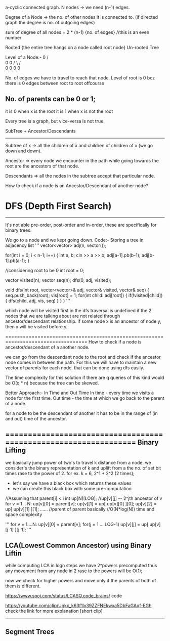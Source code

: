 a-cyclic connected graph.
N nodes -> we need (n-1) edges.

Degree of a Node -> the no. of other nodes it is connected to. 
(if directed graph the degree is no. of outgoing edges)

sum of degree of all nodes = 2 * (n-1) {no. of edges}
//this is an even number 

Rooted {the entire tree hangs on a node called root node} 
Un-rooted Tree 

Level of a Node:-
     0
    / \
   0   0
  / \ / \
 0  0 0  0

No. of edges we have to travel to reach that node. 
Level of root is 0 bcz there is 0 edges between root to root offcourse

No. of parents can be 0 or 1;
-----------------------------
it is 0 when x is the root
it is 1 when x is not the root

Every tree is a graph, but vice-versa is not true.


SubTree + Ancestor/Descendants
--------  -------------------
Subtree of x -> all the children of x and children of children of x (we go down and down).

Ancestor => every node we encounter in the path while going towards the root are the ancestors of that node.

Descendants => all the nodes in the subtree accept that particular node. 

How to check if a node is an Ancestor/Descendant of another node?

# DFS (Depth First Search)
--------------------------
It's not able pre-order, post-order and in-order, these are specifically for binary trees. 

We go to a node and we kept going down. 
Code:-
Storing a tree in adjacency list
'''
  vector<vector<int>> adj(n, vector<int>());

  for(int i = 0; i < n-1; i++) {
    int a, b;
    cin >> a >> b;
    adj[a-1].pb(b-1);
    adj[b-1].pb(a-1);
  }

  //considering root to be 0 
  int root = 0;

  vector<bool> visited(n);
  vector<int> seq(n);
  dfs(0, adj, visited);

  void dfs(int root, vector<vector<int>>& adj, vector<bool>& visited, vector<int>& seq) {
    seq.push_back(root);
    vis[root] = 1;
    for(int child: adj[root]) {
      if(!visited[child]) {
        dfs(child, adj, vis, seq)
      }
    }
  }
'''

which node will be visited first in the dfs traversal is undefined if the 2 nodes that we are talking about are not related through ancestor/descendant relationship.
if some node x is an ancestor of node y, then x will be visited before y.   

==================================================================================
How to check if a node is ancestor/descendant of a another node. 

we can go from the descendant node to the root and check if the ancestor node comes in between the path. 
For this we will have to maintain a new vector of parents for each node. that can be done using dfs easily. 

The time complexity for this solution if there are q queries of this kind would be O(q * n) because the tree can be skewed. 

Better Approach:-
In Time and Out Time
In time - every  time we visits a node for the first time. 
Out time - the time at which we go back to the parent of a node. 

for a node to be the descendant of another it has to be in the range of (in and out) time of the ancestor. 

================================================================
Binary Lifting 
--------------
we basically jump power of two's to travel k distance from a node.
we consider's the binary representation of k and uplift from a the no. of set bit times rase to the power of 2.
for ex. k = 6, 2^1 + 2^2 (2 times);

* let's say we have a black box which returns these values
* we can create this black box with some pre-computation

//Assuming that parent[i] < i
int up[N][LOG];
//up[v][j] -- 2^jth ancestor of v
for v = 1 .. N:
  up[v][0] = parent[v];
  up[v][1] = up[ up[v][0] ][0];
  up[v][2] = up[ up[v][1] ][1];
  ......
  //parent of parent basically 
  //O(N*log(N)) time and space complexity

'''
for v = 1....N:
  up[v][0] = parent[v];
  for(j = 1 ... LOG-1)
    up[v][j] = up[ up[v][j-1] ][j-1];
'''

LCA(Lowest Common Ancestor) using Binary Liftin
---------------------------
while computing LCA in logn steps
we have 2^powers precomputed thus any movement from any node in 2 rase to the powers will be O(1);

now we check for higher powers and move only if the parents of both of them is different.

https://www.spoj.com/status/LCASQ,code_brains/
code 


https://youtube.com/clip/Ugkx_k63f1lv39ZZFNEkwxa5DbFaGAqf-EGh
check the link for more explanation [short clip]

--------------
Segment Trees
--------------




  













